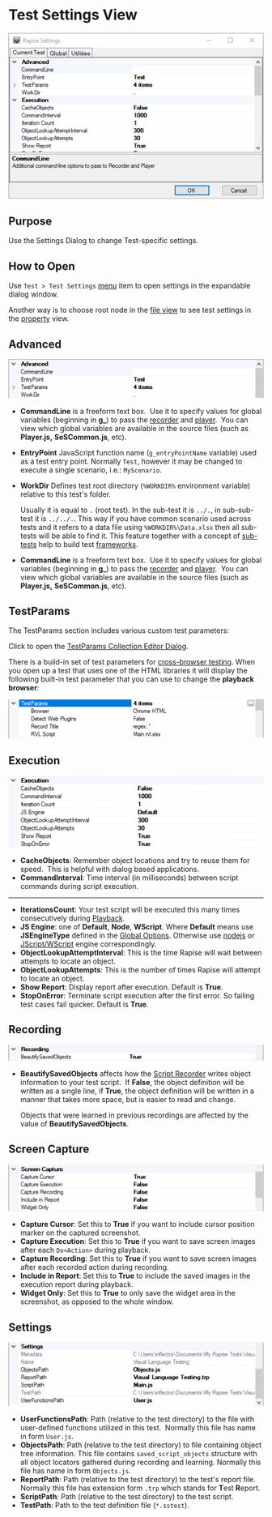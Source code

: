 # Test Settings View

![settings dialog](./img/settings_dialog1.png)

## Purpose

Use the Settings Dialog to change Test-specific settings.

## How to Open

Use `Test > Test Settings` [menu](menu_and_toolbars.md#Test) item to open settings in the expandable dialog window.

Another way is to choose root node in the [file view](test_files_dialog.md) to see test settings in the [property](properties.md) view.

## Advanced

![settings dialog, advanced](./img/settings_dialog2.png)

* **CommandLine** is a freeform text box.  Use it to specify values for global variables (beginning in **g_**) to pass the [recorder](recording.md) and [player](playback.md).  You can view which global variables are available in the source files (such as **Player.js,** **SeSCommon.js**, etc).

* **EntryPoint** JavaScript function name (`g_entryPointName` variable) used as a test entry point. Normally `Test`, however it may be changed to execute a single scenario, i.e.: `MyScenario`.

* **WorkDir** Defines test root directory (`%WORKDIR%` environment variable) relative to this test's folder.
  
    Usually it is equal to `.` (root test). In the sub-test it is `../.`, in sub-sub-test it is `../../.`. This way if you have common scenario used across tests and it refers to a data file using `%WORKDIR%\Data.xlsx` then all sub-tests will be able to find it. This feature together with a concept of [sub-tests](tests_and_sub_tests.md) help to build test [frameworks](https://www.inflectra.com/support/knowledgebase/kb371.aspx).

* **CommandLine** is a freeform text box.  Use it to specify values for global variables (beginning in **g_**) to pass the [recorder](recording.md) and [player](playback.md).  You can view which global variables are available in the source files (such as **Player.js,** **SeSCommon.js**, etc).

## TestParams

The TestParams section includes various custom test parameters:

Click to open the [TestParams Collection Editor Dialog](namevalue_collection_editor_di.md).

There is a build-in set of test parameters for [cross-browser testing](cross_browser_testing.md). When you open up a test that uses one of the HTML libraries it will display the following built-in test parameter that you can use to change the **playback browser**:

![settings_dialog_browser_selector](./img/settings_dialog6.png)

## Execution

![settings dialog, execution](./img/settings_dialog3.png)

* **CacheObjects**: Remember object locations and try to reuse them for speed.  This is helpful with dialog based applications.
* **CommandInterval**: Time interval (in milliseconds) between script commands during script execution.
* **
* **IterationsCount**: Your test script will be executed this many times consecutively during [Playback](playback.md).
* **JS Engine**: one of **Default**, **Node**, **WScript**. Where **Default** means use **JSEngineType** defined in the [Global Options](options_dialog.md#execution). Otherwise use [nodejs](jscript_language_reference.md) or [JScript/WScript](jscript_language_reference.md) engine correspondingly.
* **ObjectLookupAttemptInterval**: This is the time Rapise will wait between attempts to locate an object.
* **ObjectLookupAttempts**: This is the number of times Rapise will attempt to locate an object.
* **Show Report**: Display report after execution. Default is **True**.
* **StopOnError**: Terminate script execution after the first error. So failing test cases fail quicker. Default is **True**.

## Recording

![settings dialog, recording](./img/settings_dialog4.png)

* **BeautifySavedObjects** affects how the [Script Recorder](recording.md) writes object information to your test script.  If **False**, the object definition will be written as a single line, if **True**, the object definition will be written in a manner that takes more space, but is easier to read and change.
  
    Objects that were learned in previous recordings are affected by the value of **BeautifySavedObjects**.

## Screen Capture

![settings dialog, screen capture](./img/settings_dialog5.png)

* **Capture Cursor**: Set this to **True** if you want to include cursor position marker on the captured screenshot.
* **Capture Execution**: Set this to **True** if you want to save screen images after each `Do<Action>` during playback.
* **Capture Recording**: Set this to **True** if you want to save screen images after each recorded action during recording.
* **Include in Report**: Set this to **True** to include the saved images in the execution report during playback.
* **Widget Only**: Set this to **True** to only save the widget area in the screenshot, as opposed to the whole window.

## Settings

![settings dialog, settings](./img/settings_dialog7.png)

* **UserFunctionsPath**: Path (relative to the test directory) to the file with user-defined functions utilized in this test.  Normally this file has name in form `User.js`.
* **ObjectsPath**: Path (relative to the test directory) to file containing object tree information. This file contains `saved_script_objects` structure with all object locators gathered during recording and learning. Normally this file has name in form `Objects.js`.
* **ReportPath**: Path (relative to the test directory) to the test's report file. Normally this file has extension form `.trp` which stands for **T**est **R**eport.
* **ScriptPath**: Path (relative to the test directory) to the test script.
* **TestPath**: Path to the test definition file (`*.sstest`).
